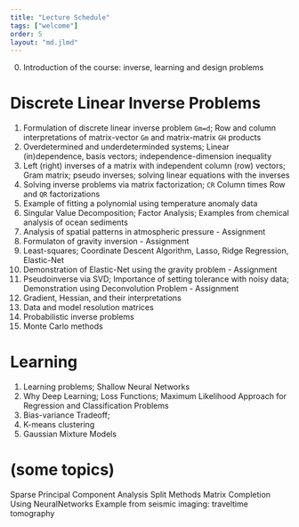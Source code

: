 ```yaml
---
title: "Lecture Schedule"
tags: ["welcome"]
order: 5
layout: "md.jlmd"
---
```


<style>
main a img {
    width: 5rem;
    margin: 1rem;
}
</style>

0. Introduction of the course: inverse, learning and design problems

# Discrete Linear Inverse Problems

1. Formulation of discrete linear inverse problem `Gm=d`; Row and column interpretations of matrix-vector `Gm` and matrix-matrix `GH` products 
2. Overdetermined and underdeterminded systems; Linear (in)dependence, basis vectors; independence-dimension inequality
3. Left (right) inverses of a matrix with independent column (row) vectors; Gram matrix; pseudo inverses; solving linear equations with the inverses
4. Solving inverse problems via matrix factorization; `CR` Column times Row and `QR` factorizations
5. Example of fitting a polynomial using temperature anomaly data
6. Singular Value Decomposition; Factor Analysis; Examples from chemical analysis of ocean sediments
7. Analysis of spatial patterns in atmospheric pressure - Assignment
8. Formulaton of gravity inversion - Assignment 
9. Least-squares; Coordinate Descent Algorithm, Lasso, Ridge Regression, Elastic-Net
10. Demonstration of Elastic-Net using the gravity problem - Assignment
11. Pseudoinverse via SVD; Importance of setting tolerance with noisy data; Demonstration using Deconvolution Problem - Assignment
12. Gradient, Hessian, and their interpretations 
13. Data and model resolution matrices
14. Probabilistic inverse problems
15. Monte Carlo methods

# Learning

1. Learning problems; Shallow Neural Networks
2. Why Deep Learning; Loss Functions; Maximum Likelihood Approach for Regression and Classification Problems
3. Bias-variance Tradeoff;
4. K-means clustering
5. Gaussian Mixture Models



# (some topics)
Sparse Principal Component Analysis
Split Methods
Matrix Completion Using NeuralNetworks
Example from seismic imaging: traveltime tomography